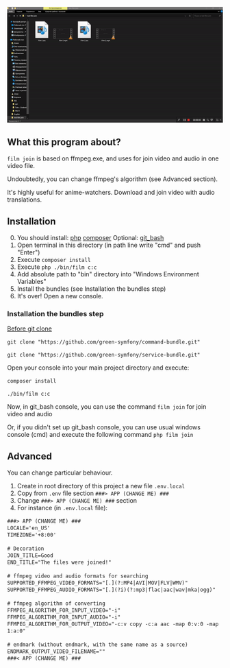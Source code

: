 ![join film](https://github.com/green-symfony/film/blob/main/doc/film%20join%20working.gif)

What this program about?
---
`film join` is based on ffmpeg.exe, and uses for join video and audio in one video file.

Undoubtedly, you can change ffmpeg's algorithm (see Advanced section).

It's highly useful for anime-watchers. Download and join video with audio translations.

Installation
---
0. You should install:
	[php](https://www.php.net/downloads.php)
	[composer](https://getcomposer.org/download/)
Optional:
[git_bash](https://git-scm.com/downloads)
1. Open terminal in this directory (in path line write "cmd" and push "Enter")
2. Execute `composer install`
3. Execute `php ./bin/film c:c`
4. Add absolute path to "bin" directory into "Windows Environment Variables"
5. Install the bundles (see Installation the bundles step)
6. It's over! Open a new console.

### Installation the bundles step

[Before git clone](https://github.com/green-symfony/docs/blob/main/docs/bundles_green_symfony%20mkdir.md)

```console
git clone "https://github.com/green-symfony/command-bundle.git"
```

```console
git clone "https://github.com/green-symfony/service-bundle.git"
```

Open your console into your main project directory and execute:

```console
composer install
```

```console
./bin/film c:c
```

Now, in git_bash console, you can use the command `film join` for join video and audio

Or, if you didn't set up git_bash console, you can use usual windows console (cmd)
and execute the following command `php film join`

Advanced
---
You can change particular behaviour.
1. Create in root directory of this project a new file `.env.local`
2. Copy from `.env` file section `###> APP (CHANGE ME) ###`
3. Change `###> APP (CHANGE ME) ###` section
4. For instance (in `.env.local` file):
```.env
###> APP (CHANGE ME) ###
LOCALE='en_US'
TIMEZONE='+8:00'

# Decoration
JOIN_TITLE=Good
END_TITLE="The files were joined!"

# ffmpeg video and audio formats for searching
SUPPORTED_FFMPEG_VIDEO_FORMATS="[.](?:MP4|AVI|MOV|FLV|WMV)"
SUPPORTED_FFMPEG_AUDIO_FORMATS="[.](?i)(?:mp3|flac|aac|wav|mka|ogg)"

# ffmpeg algorithm of converting
FFMPEG_ALGORITHM_FOR_INPUT_VIDEO="-i"
FFMPEG_ALGORITHM_FOR_INPUT_AUDIO="-i"
FFMPEG_ALGORITHM_FOR_OUTPUT_VIDEO="-c:v copy -c:a aac -map 0:v:0 -map 1:a:0"

# endmark (without endmark, with the same name as a source)
ENDMARK_OUTPUT_VIDEO_FILENAME=""
###< APP (CHANGE ME) ###
```
